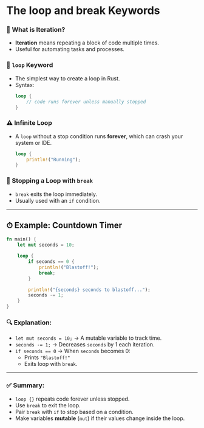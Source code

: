 # The loop and break Keywords


### 🔹 What is Iteration?
- **Iteration** means repeating a block of code multiple times.
- Useful for automating tasks and processes.

### 🔹 `loop` Keyword
- The simplest way to create a loop in Rust.
- Syntax:
  ```rust
  loop {
      // code runs forever unless manually stopped
  }
  ```

### ⚠️ Infinite Loop
- A `loop` without a stop condition runs **forever**, which can crash your system or IDE.
  ```rust
  loop {
      println!("Running");
  }
  ```

### 🔹 Stopping a Loop with `break`
- `break` exits the loop immediately.
- Usually used with an `if` condition.

---

## ⏱ Example: Countdown Timer

```rust
fn main() {
    let mut seconds = 10;

    loop {
        if seconds == 0 {
            println!("Blastoff!");
            break;
        }

        println!("{seconds} seconds to blastoff...");
        seconds -= 1;
    }
}
```

### 🔍 Explanation:
- `let mut seconds = 10;` → A mutable variable to track time.
- `seconds -= 1;` → Decreases `seconds` by 1 each iteration.
- `if seconds == 0` → When `seconds` becomes 0:
  - Prints `"Blastoff!"`
  - Exits loop with `break`.

---

### ✅ Summary:
- `loop {}` repeats code forever unless stopped.
- Use `break` to exit the loop.
- Pair `break` with `if` to stop based on a condition.
- Make variables **mutable** (`mut`) if their values change inside the loop.
